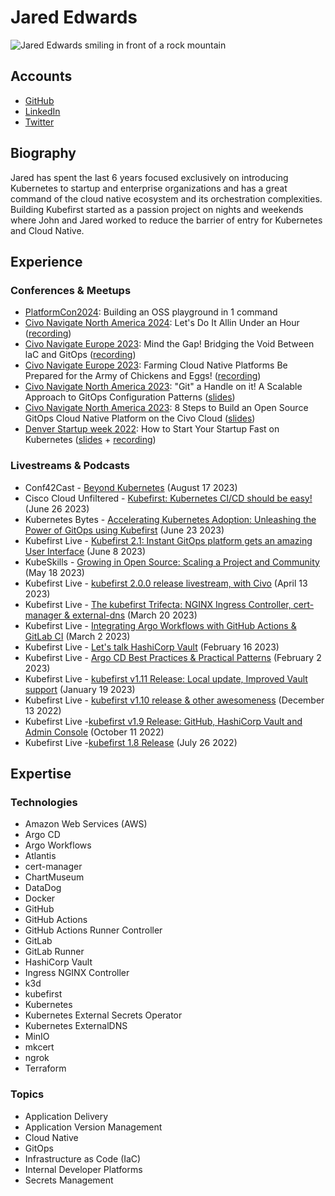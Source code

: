 # Jared Edwards

![Jared Edwards smiling in front of a rock mountain](../pictures/jared.jpg)

## Accounts

- [GitHub](https://github.com/jarededwards)
- [LinkedIn](https://www.linkedin.com/in/je-k8s/)
- [Twitter](https://twitter.com/jre519)

## Biography

Jared has spent the last 6 years focused exclusively on introducing Kubernetes to startup and enterprise organizations and has a great command of the cloud native ecosystem and its orchestration complexities. Building Kubefirst started as a passion project on nights and weekends where John and Jared worked to reduce the barrier of entry for Kubernetes and Cloud Native.

## Experience

### Conferences & Meetups

- [PlatformCon2024](https://platformcon.com/workshops/building-an-oss-playground-in-1-command): Building an OSS playground in 1 command
- [Civo Navigate North America 2024](https://www.civo.com/navigate/north-america/2024): Let's Do It Allin Under an Hour ([recording](https://www.youtube.com/watch?v=4p2YAp5tRM4))
- [Civo Navigate Europe 2023](https://www.civo.com/navigate/europe/2023): Mind the Gap! Bridging the Void Between laC and GitOps ([recording](https://www.youtube.com/watch?v=2sK9VGAv79Y))
- [Civo Navigate Europe 2023](https://www.civo.com/navigate/europe/2023): Farming Cloud Native Platforms Be Prepared for the Army of Chickens and Eggs! ([recording](https://www.youtube.com/watch?v=zGgNG2tym_U))
- [Civo Navigate North America 2023](https://www.civo.com/navigate/north-america-2023): "Git" a Handle on it! A Scalable Approach to GitOps Configuration Patterns ([slides](../slides/Civo%20Navigate%20North%20America%202023%20-%20Git%20a%20Handle%20on%20it%2C%20A%20Scalable%20Approach%20to%20GitOps%20Configuration%20Patterns.pdf))
- [Civo Navigate North America 2023](https://www.civo.com/navigate/north-america-2023): 8 Steps to Build an Open Source GitOps Cloud Native Platform on the Civo Cloud ([slides](../slides/Civo%20Navigate%20North%20America%202023%20-%208%20Steps%20to%20Build%20an%20Open%20Source%20GitOps%20Cloud%20Native%20Platform%20on%20the%20Civo%20Cloud.pdf))
- [Denver Startup week 2022](https://www.denverstartupweek.org): How to Start Your Startup Fast on Kubernetes ([slides](../slides/Denver%20Startup%20week%202022%20-%20How%20to%20Start%20Your%20Startup%20Fast%20on%20Kubernetes.pdf) + [recording](https://www.youtube.com/watch?v=3phL4mjN-Rw))

### Livestreams & Podcasts

- Conf42Cast - [Beyond Kubernetes](https://www.youtube.com/watch?v=H17k5GEBD8U) (August 17 2023)
- Cisco Cloud Unfiltered - [Kubefirst: Kubernetes CI/CD should be easy!](https://www.youtube.com/watch?v=Jnk8ac6Bu88) (June 26 2023)
- Kubernetes Bytes - [Accelerating Kubernetes Adoption: Unleashing the Power of GitOps using Kubefirst](https://www.youtube.com/watch?v=CSGF9VgYmXk) (June 23 2023)
- Kubefirst Live - [Kubefirst 2.1: Instant GitOps platform gets an amazing User Interface](https://www.youtube.com/watch?v=WWuwjRpSewM) (June 8 2023)
- KubeSkills - [Growing in Open Source: Scaling a Project and Community](https://www.youtube.com/watch?v=NMZxuazgaRM) (May 18 2023)
- Kubefirst Live - [kubefirst 2.0.0 release livestream, with Civo](https://www.youtube.com/watch?v=l0MRtWbbiDk) (April 13 2023)
- Kubefirst Live - [The kubefirst Trifecta: NGINX Ingress Controller, cert-manager & external-dns](https://www.youtube.com/watch?v=o6dt-2Dp1xE) (March 20 2023)
- Kubefirst Live - [Integrating Argo Workflows with GitHub Actions & GitLab CI](https://www.youtube.com/watch?v=4VrgjdlpCmo) (March 2 2023)
- Kubefirst Live - [Let's talk HashiCorp Vault](https://www.youtube.com/watch?v=vczxh0SH5Hk) (February 16 2023)
- Kubefirst Live - [Argo CD Best Practices & Practical Patterns](https://www.youtube.com/watch?v=CJQBtDYA_44) (February 2 2023)
- Kubefirst Live - [kubefirst v1.11 Release: Local update, Improved Vault support](https://www.youtube.com/watch?v=dnb8PkstC0Y) (January 19 2023)
- Kubefirst Live - [kubefirst v1.10 release & other awesomeness](https://www.youtube.com/watch?v=cjbWbyWCI4Q) (December 13 2022)
- Kubefirst Live -[kubefirst v1.9 Release: GitHub, HashiCorp Vault and Admin Console](https://www.youtube.com/watch?v=6OwLwN_G9D0) (October 11 2022)
- Kubefirst Live -[kubefirst 1.8 Release](https://www.youtube.com/watch?v=2sFdz21JQ7c) (July 26 2022)

## Expertise

### Technologies

- Amazon Web Services (AWS)
- Argo CD
- Argo Workflows
- Atlantis
- cert-manager
- ChartMuseum
- DataDog
- Docker
- GitHub
- GitHub Actions
- GitHub Actions Runner Controller
- GitLab
- GitLab Runner
- HashiCorp Vault
- Ingress NGINX Controller
- k3d
- kubefirst
- Kubernetes
- Kubernetes External Secrets Operator
- Kubernetes ExternalDNS
- MinIO
- mkcert
- ngrok
- Terraform

### Topics

- Application Delivery
- Application Version Management
- Cloud Native
- GitOps
- Infrastructure as Code (IaC)
- Internal Developer Platforms
- Secrets Management
